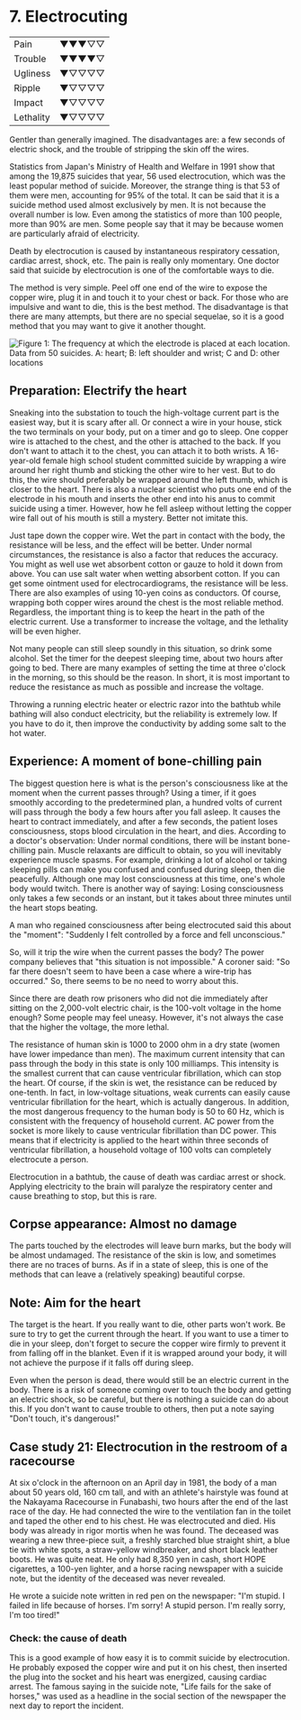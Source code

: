 # 7. Electrocuting

| | |
| --- | --- |
| Pain | ▼▼▼▽▽ |
| Trouble | ▼▼▼▼▽ |
| Ugliness | ▼▽▽▽▽ |
| Ripple | ▼▽▽▽▽ |
| Impact | ▼▽▽▽▽ |
| Lethality | ▼▽▽▽▽ |

Gentler than generally imagined. The disadvantages are: a few seconds of electric shock, and the trouble of stripping the skin off the wires.

Statistics from Japan's Ministry of Health and Welfare in 1991 show that among the 19,875 suicides that year, 56 used electrocution, which was the least popular method of suicide. Moreover, the strange thing is that 53 of them were men, accounting for 95% of the total. It can be said that it is a suicide method used almost exclusively by men. It is not because the overall number is low. Even among the statistics of more than 100 people, more than 90% are men. Some people say that it may be because women are particularly afraid of electricity.

Death by electrocution is caused by instantaneous respiratory cessation, cardiac arrest, shock, etc. The pain is really only momentary. One doctor said that suicide by electrocution is one of the comfortable ways to die.

The method is very simple. Peel off one end of the wire to expose the copper wire, plug it in and touch it to your chest or back. For those who are impulsive and want to die, this is the best method. The disadvantage is that there are many attempts, but there are no special sequelae, so it is a good method that you may want to give it another thought.

![Figure 1: The frequency at which the electrode is placed at each location. Data from 50 suicides. A: heart; B: left shoulder and wrist; C and D: other locations](img/7_1.png)

## Preparation: Electrify the heart

Sneaking into the substation to touch the high-voltage current part is the easiest way, but it is scary after all. Or connect a wire in your house, stick the two terminals on your body, put on a timer and go to sleep. One copper wire is attached to the chest, and the other is attached to the back. If you don't want to attach it to the chest, you can attach it to both wrists. A 16-year-old female high school student committed suicide by wrapping a wire around her right thumb and sticking the other wire to her vest. But to do this, the wire should preferably be wrapped around the left thumb, which is closer to the heart. There is also a nuclear scientist who puts one end of the electrode in his mouth and inserts the other end into his anus to commit suicide using a timer. However, how he fell asleep without letting the copper wire fall out of his mouth is still a mystery. Better not imitate this.

Just tape down the copper wire. Wet the part in contact with the body, the resistance will be less, and the effect will be better. Under normal circumstances, the resistance is also a factor that reduces the accuracy. You might as well use wet absorbent cotton or gauze to hold it down from above. You can use salt water when wetting absorbent cotton. If you can get some ointment used for electrocardiograms, the resistance will be less. There are also examples of using 10-yen coins as conductors. Of course, wrapping both copper wires around the chest is the most reliable method. Regardless, the important thing is to keep the heart in the path of the electric current. Use a transformer to increase the voltage, and the lethality will be even higher.

Not many people can still sleep soundly in this situation, so drink some alcohol. Set the timer for the deepest sleeping time, about two hours after going to bed. There are many examples of setting the time at three o'clock in the morning, so this should be the reason. In short, it is most important to reduce the resistance as much as possible and increase the voltage.

Throwing a running electric heater or electric razor into the bathtub while bathing will also conduct electricity, but the reliability is extremely low. If you have to do it, then improve the conductivity by adding some salt to the hot water.

## Experience: A moment of bone-chilling pain

The biggest question here is what is the person's consciousness like at the moment when the current passes through? Using a timer, if it goes smoothly according to the predetermined plan, a hundred volts of current will pass through the body a few hours after you fall asleep. It causes the heart to contract immediately, and after a few seconds, the patient loses consciousness, stops blood circulation in the heart, and dies. According to a doctor's observation: Under normal conditions, there will be instant bone-chilling pain. Muscle relaxants are difficult to obtain, so you will inevitably experience muscle spasms. For example, drinking a lot of alcohol or taking sleeping pills can make you confused and confused during sleep, then die peacefully. Although one may lost consciousness at this time, one's whole body would twitch. There is another way of saying: Losing consciousness only takes a few seconds or an instant, but it takes about three minutes until the heart stops beating.

A man who regained consciousness after being electrocuted said this about the "moment": "Suddenly I felt controlled by a force and fell unconscious."

So, will it trip the wire when the current passes the body? The power company believes that "this situation is not impossible." A coroner said: "So far there doesn't seem to have been a case where a wire-trip has occurred." So, there seems to be no need to worry about this.

Since there are death row prisoners who did not die immediately after sitting on the 2,000-volt electric chair, is the 100-volt voltage in the home enough? Some people may feel uneasy. However, it's not always the case that the higher the voltage, the more lethal.

The resistance of human skin is 1000 to 2000 ohm in a dry state (women have lower impedance than men). The maximum current intensity that can pass through the body in this state is only 100 milliamps. This intensity is the smallest current that can cause ventricular fibrillation, which can stop the heart. Of course, if the skin is wet, the resistance can be reduced by one-tenth. In fact, in low-voltage situations, weak currents can easily cause ventricular fibrillation for the heart, which is actually dangerous. In addition, the most dangerous frequency to the human body is 50 to 60 Hz, which is consistent with the frequency of household current. AC power from the socket is more likely to cause ventricular fibrillation than DC power. This means that if electricity is applied to the heart within three seconds of ventricular fibrillation, a household voltage of 100 volts can completely electrocute a person.

Electrocution in a bathtub, the cause of death was cardiac arrest or shock. Applying electricity to the brain will paralyze the respiratory center and cause breathing to stop, but this is rare.

## Corpse appearance: Almost no damage

The parts touched by the electrodes will leave burn marks, but the body will be almost undamaged. The resistance of the skin is low, and sometimes there are no traces of burns. As if in a state of sleep, this is one of the methods that can leave a (relatively speaking) beautiful corpse.

## Note: Aim for the heart

The target is the heart. If you really want to die, other parts won't work. Be sure to try to get the current through the heart. If you want to use a timer to die in your sleep, don't forget to secure the copper wire firmly to prevent it from falling off in the blanket. Even if it is wrapped around your body, it will not achieve the purpose if it falls off during sleep.

Even when the person is dead, there would still be an electric current in the body. There is a risk of someone coming over to touch the body and getting an electric shock, so be careful, but there is nothing a suicide can do about this. If you don't want to cause trouble to others, then put a note saying "Don't touch, it's dangerous!"

## Case study 21: Electrocution in the restroom of a racecourse

At six o'clock in the afternoon on an April day in 1981, the body of a man about 50 years old, 160 cm tall, and with an athlete's hairstyle was found at the Nakayama Racecourse in Funabashi, two hours after the end of the last race of the day. He had connected the wire to the ventilation fan in the toilet and taped the other end to his chest. He was electrocuted and died. His body was already in rigor mortis when he was found. The deceased was wearing a new three-piece suit, a freshly starched blue straight shirt, a blue tie with white spots, a straw-yellow windbreaker, and short black leather boots. He was quite neat. He only had 8,350 yen in cash, short HOPE cigarettes, a 100-yen lighter, and a horse racing newspaper with a suicide note, but the identity of the deceased was never revealed.

He wrote a suicide note written in red pen on the newspaper: "I'm stupid. I failed in life because of horses. I'm sorry! A stupid person. I'm really sorry, I'm too tired!"

### Check: the cause of death

This is a good example of how easy it is to commit suicide by electrocution. He probably exposed the copper wire and put it on his chest, then inserted the plug into the socket and his heart was energized, causing cardiac arrest. The famous saying in the suicide note, "Life fails for the sake of horses," was used as a headline in the social section of the newspaper the next day to report the incident.
